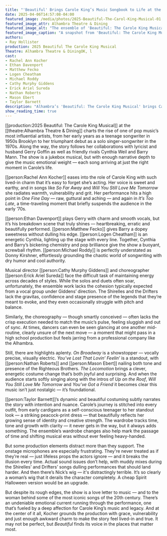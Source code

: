 ```yaml
---
title: "'Beautiful' Brings Carole King’s Music Songbook to Life at the Alhambra"
date: 2025-04-06T14:57:08-04:00
featured_image: /media/photos/2025-Beautiful-The-Carol-King-Musical-01.webp
featured_image_attr: Alhambra Theatre & Dining
featured_image_alt: "The ensemble of 'Beautiful: The Carole King Musical' posing elegantly in evening wear on stage, under the illuminated marquee."
featured_image_caption: "A snapshot from 'Beautiful: The Carole King Musical' at Alhambra Theatre & Dining."
authors: 
- Ray Hollister
production: 2025 Beautiful The Carole King Musical
Theatre: Alhambra Theatre & DiningOK, l
cast: 
- Rachel Ann Kocher
- Ethan Davenport
- Matthew Fecko
- Logen Cheatham
- Michael Roddy
- Cathy Murphy Giddens
- Erick Ariel Sureda
- Nathan Roberts
- Mason Ebert
- Taylor Barnett
description: "Alhambra’s 'Beautiful: The Carole King Musical' brings Carole King’s music and story to life with heartfelt performances, rich design and timeless songs that still resonate. Discover how this production celebrates a legendary voice."
show_reading_time: true
---
```

[[production:2025 Beautiful: The Carole King Musical]] at the [[theatre:Alhambra Theatre & Dining]] charts the rise of one of pop music’s most influential artists, from her early years as a teenage songwriter in 1950s Brooklyn to her triumphant debut as a solo singer-songwriter in the 1970s. Along the way, the story follows her collaborations with lyricist and husband Gerry Goffin as well as friendly rivals Cynthia Weil and Barry Mann. The show is a jukebox musical, but with enough narrative depth to give the music emotional weight — each song arriving at just the right moment in Carole’s life.

[[person:Rachel Ann Kocher]] eases into the role of Carole King with such lived-in charm that it’s easy to forget she’s acting. Her voice is sweet and earthy, and in songs like *So Far Away* and *Will You Still Love Me Tomorrow* she radiates warmth, vulnerability and grit. Her performance hits a high point in *One Fine Day* — raw, guttural and aching — and again in *It’s Too Late*, a time-traveling moment that briefly suspends the audience in the early ’70s.

[[person:Ethan Davenport]] plays Gerry with charm and smooth vocals, but it’s his breakdown scene that truly shines — heartbreaking, erratic and beautifully performed. [[person:Matthew Fecko]] gives Barry a dopey sweetness without dulling his edge. [[person:Logen Cheatham]] is an energetic Cynthia, lighting up the stage with every line. Together, Cynthia and Barry’s bickering chemistry and pop brilliance give the show a buoyant, screwball rhythm. [[person:Michael Roddy]] is perfectly understated as Donny Kirshner, effortlessly grounding the chaotic world of songwriting with dry humor and cool authority.

Musical director [[person:Cathy Murphy Giddens]] and choreographer [[person:Erick Ariel Sureda]] face the difficult task of maintaining energy across decades of styles. While the solos and duets often soar, unfortunately, the ensemble work lacks the cohesion typically expected from a vocal group under Giddens’ direction. The Shirelles and the Drifters lack the gravitas, confidence and stage presence of the legends that they’re meant to evoke, and they even occasionally struggle with pitch and balance. 

Similarly, the choreography — though smartly conceived — often lacks the crisp execution needed to match the music’s pulse, feeling sluggish and out of sync. At times, dancers can even be seen glancing at one another mid-routine, clearly unsure of the next move — a moment that might pass in a high school production but feels jarring from a professional company like the Alhambra.

Still, there are highlights aplenty. *On Broadway* is a showstopper — vocally precise, visually electric. *You’ve Lost That Lovin’ Feelin’* is a standout, with [[person:Nathan Roberts]] and [[person:Mason Ebert]] nailing both tone and presence of the Righteous Brothers. *The Locomotion* brings a clever, energetic costume change that’s both joyful and surprising. And when the audience starts softly singing along with the intros of *Up on the Roof*, *Will You Still Love Me Tomorrow* and *You’ve Got a Friend* it becomes clear this music isn’t just nostalgic — it’s foundational.

[[person:Taylor Barnett]]’s dynamic and beautiful costuming subtly narrates the story with intention and nuance. Carole’s journey is stitched into every outfit, from early cardigans as a self-conscious teenager to her standout look — a striking peacock-print dress — that beautifully reflects her growing sense of identity and creative strength. The wardrobe tracks time, tone and growth with clarity — it never gets in the way, but it always adds something. The ensemble’s wardrobe changes also help mark the passage of time and shifting musical eras without ever feeling heavy-handed.

But some production elements distract more than they support. The onstage microphones are especially frustrating. They're never treated as if they’re real — just lifeless props the actors ignore — and it breaks the illusion every time. Actual sound issues don’t help, with muddy mixes during the Shirelles’ and Drifters’ songs dulling performances that should land harder. And then there’s Nick’s wig — it's distractingly terrible. It’s so clearly a woman’s wig that it derails the character completely. A cheap Spirit Halloween version would be an upgrade.

But despite its rough edges, the show is a love letter to music — and to the woman behind some of the most iconic songs of the 20th century. There’s an undeniable emotional current running through the performance, one that’s fueled by a deep affection for Carole King’s music and legacy. And at the center of it all, Kocher grounds the production with grace, vulnerability and just enough awkward charm to make the story feel lived-in and true. It may not be perfect, but *Beautiful* finds its voice in the places that matter most.